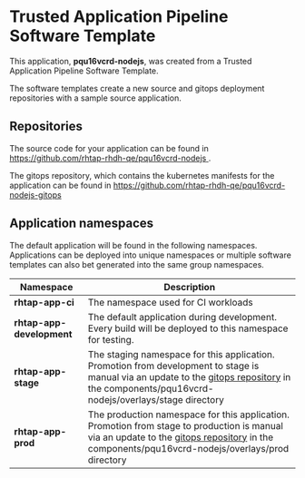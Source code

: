 # Trusted Application Pipeline Software Template

This application, **pqu16vcrd-nodejs**, was created from a Trusted Application Pipeline Software Template.

The software templates create a new source and gitops deployment repositories with a sample source application. 

## Repositories

The source code for your application can be found in [https://github.com/rhtap-rhdh-qe/pqu16vcrd-nodejs ](https://github.com/rhtap-rhdh-qe/pqu16vcrd-nodejs ).
 
The gitops repository, which contains the kubernetes manifests for the application can be found in 
[https://github.com/rhtap-rhdh-qe/pqu16vcrd-nodejs-gitops ](https://github.com/rhtap-rhdh-qe/pqu16vcrd-nodejs-gitops ) 

## Application namespaces 

The default application will be found in the following namespaces. Applications can be deployed into unique namespaces or multiple software templates can also bet generated into the same group namespaces.  

|  Namespace   |  Description   |  
| -------- | -------- |
| **rhtap-app-ci** | The namespace used for CI workloads |
| **rhtap-app-development** | The default application during development. Every build will be deployed to this namespace for testing. |
| **rhtap-app-stage** | The staging namespace for this application. Promotion from development to stage is manual via an update to the [gitops repository](https://github.com/rhtap-rhdh-qe/pqu16vcrd-nodejs-gitops ) in the components/pqu16vcrd-nodejs/overlays/stage directory |
| **rhtap-app-prod** | The production namespace for this application. Promotion from stage to production is manual via an update to the [gitops repository](https://github.com/rhtap-rhdh-qe/pqu16vcrd-nodejs-gitops ) in the components/pqu16vcrd-nodejs/overlays/prod directory |